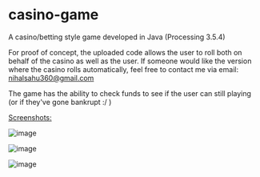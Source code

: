# casino-game
A casino/betting style game developed in Java (Processing 3.5.4)

For proof of concept, the uploaded code allows the user to roll both on behalf of the casino as well as the user. 
If someone would like the version where the casino rolls automatically, feel free to contact me via email: nihalsahu360@gmail.com

The game has the ability to check funds to see if the user can still playing (or if they've gone bankrupt :/ ) 

<ins>Screenshots:</ins>

![image](https://user-images.githubusercontent.com/87585163/133198574-59984cf9-717b-4689-9e32-1a734bdd5b5e.png)

![image](https://user-images.githubusercontent.com/87585163/133198611-605bdd6b-06a1-4205-af0e-d3bfb21aa167.png)

![image](https://user-images.githubusercontent.com/87585163/133198738-6330c144-83fb-4099-8a08-33bfb8fd9783.png)

